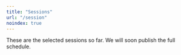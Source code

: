 ```yaml
---
title: "Sessions"
url: "/session"
noindex: true
---
```


These are the selected sessions so far. We will soon publish the full schedule.

<script type="text/javascript" src="https://sessionize.com/api/v2/kswr8ncc/view/Sessions"></script>